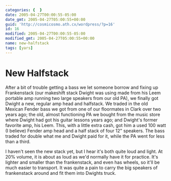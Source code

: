 ```yaml
---
categories: {  }
date: 2005-04-27T00:00:55-05:00
date_gmt: 2005-04-27T05:00:55+00:00
guid: 'http://cosmicosmo.ath.cx/wordpress/?p=16'
id: 16
modified: 2005-04-27T00:00:55-05:00
modified_gmt: 2005-04-27T05:00:55+00:00
name: new-halfstack
tags: [yars]
---
```


New Halfstack
=============

After a bit of trouble getting a bass we let someone borrow and fixing up Frankenstack (our makeshift stack Dwight was using made from his Leem portable amp running two large speakers from our old PA), we finally got Dwight a new, regular amp head and halfstack.  We traded in the old Mexican Fender bass we got from one of our floormates in Clark over two years ago; the old, almost functioning PA we bought from the music store where Dwight had got his guitar lessons years ago;  and Dwight's former favorite amp, his Leem.  This, with a little extra cash, got him a used 100 watt (I believe) Fender amp head and a half stack of four 12" speakers.  The bass traded for double what me and Dwight paid for it, while the PA went for less than a third.

I haven't seen the new stack yet, but I hear it's both quite loud and light.  At 20% volume, it is about as loud as we'd normally have it for practice.  It's lighter and smaller than the frankenstack, and even has wheels, so it'll be much easier to transport.  It was quite a pain to carry the big speakers of frankenstack around and fit them into Dwights truck.
